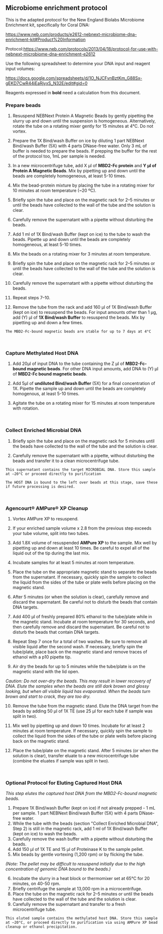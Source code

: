 ## Microbiome enrichment protocol
This is the adapted protocol for the New England Biolabs Microbiome Enrichment kit, specifically for Coral DNA:

https://www.neb.com/products/e2612-nebnext-microbiome-dna-enrichment-kit#Product%20Information

Protocol:https://www.neb.com/protocols/2013/04/18/protocol-for-use-with-nebnext-microbiome-dna-enrichment-e2612

Use the following spreadsheet to determine your DNA input and reagent input volumes:

https://docs.google.com/spreadsheets/d/1O_NJCFvnBztKm_G88Sx-gEKD7CwR44iEaRjyxS_N32E/edit#gid=0

Reagents expressed in **bold** need a calculation from this document.


### Prepare beads

1. Resuspend NEBNext Protein A Magnetic Beads by gently pipetting the slurry up and down until the suspension is homogeneous. Alternatively, rotate the tube on a rotating mixer gently for 15 minutes at 4°C. Do not vortex.

2. Prepare the 1X Bind/wash Buffer on ice by diluting 1 part NEBNext Bind/wash Buffer (5X) with 4 parts DNase-free water. Only 3 mL of buffer is needed to prepare the beads. If prepping the buffer for the rest of the protocol too, 1mL per sample is needed. 

3. In a new microcentrifuge tube, add X μl of **MBD2-Fc protein** and **Y μl of Protein A Magnetic Beads**. Mix by pipetting up and down until the beads are completely homogeneous, at least 5-10 times.

4. Mix the bead-protein mixture by placing the tube in a rotating mixer for 10 minutes at room temperature (~20 ºC).

5. Briefly spin the tube and place on the magnetic rack for 2–5 minutes or until the beads have collected to the wall of the tube and the solution is clear.

6. Carefully remove the supernatant with a pipette without disturbing the beads.

7. Add 1 ml of 1X Bind/wash Buffer (kept on ice) to the tube to wash the beads. Pipette up and down until the beads are completely homogeneous, at least 5-10 times.

8. Mix the beads on a rotating mixer for 3 minutes at room temperature.

9. Briefly spin the tube and place on the magnetic rack for 2–5 minutes or until the beads have collected to the wall of the tube and the solution is clear.

10. Carefully remove the supernatant with a pipette without disturbing the beads.

11. Repeat steps 7–10.

12. Remove the tube from the rack and add 160 μl of 1X Bind/wash Buffer (kept on ice) to resuspend the beads. For input amounts other than 1 μg, add (Y) μl of **1X Bind/wash Buffer** to resuspend the beads. Mix by pipetting up and down a few times.

`The MBD2-Fc-bound magnetic beads are stable for up to 7 days at 4°C`

<br>

### Capture Methylated Host DNA
1. Add 20µl of input DNA to the tube containing the Z μl of **MBD2-Fc-bound magnetic beads**. For other DNA input amounts, add DNA to (Y) μl of **MBD2-Fc bound magnetic beads**.

2. Add 5µl of **undiluted Bind/wash Buffer** (5X) for a final concentration of 1X. Pipette the sample up and down until the beads are completely homogenous, at least 5-10 times. 

3. Agitate the tube on a rotating mixer for 15 minutes at room temperature with rotation.
 
 <br>
 
### Collect Enriched Microbial DNA
1. Briefly spin the tube and place on the magnetic rack for 5 minutes until the beads have collected to the wall of the tube and the solution is clear.

2. Carefully remove the supernatant with a pipette, without disturbing the beads and transfer it to a clean microcentrifuge tube. 

`This supernatant contains the target MICROBIAL DNA. Store this sample at –20°C or proceed directly to purification`

`The HOST DNA is bound to the left over beads at this stage, save these if future processing is desired.`

<br>

### Agencourt® AMPure® XP Cleanup
1. Vortex AMPure XP to resuspend.

2. If your enriched sample volume x 2.8 from the previous step exceeds your tube volume, split into two tubes.

3. Add 1.8X volume of resuspended **AMPure XP** to the sample. Mix well by pipetting up and down at least 10 times. Be careful to expel all of the liquid out of the tip during the last mix.

4. Incubate samples for at least 5 minutes at room temperature.

5. Place the tube on the appropriate magnetic stand to separate the beads from the supernatant. If necessary, quickly spin the sample to collect the liquid from the sides of the tube or plate wells before placing on the magnetic stand.

6. After 5 minutes (or when the solution is clear), carefully remove and discard the supernatant. Be careful not to disturb the beads that contain DNA targets.

7. Add 400 μl of freshly prepared 80% ethanol to the tube/plate while in the magnetic stand. Incubate at room temperature for 30 seconds, and then carefully remove and discard the supernatant. Be careful not to disturb the beads that contain DNA targets.

8. Repeat Step 7 once for a total of two washes. Be sure to remove all visible liquid after the second wash. If necessary, briefly spin the tube/plate, place back on the magnetic stand and remove traces of ethanol with a p10 pipette tip.

9. Air dry the beads for up to 5 minutes while the tube/plate is on the magnetic stand with the lid open.

*Caution: Do not over-dry the beads. This may result in lower recovery of DNA. Elute the samples when the beads are still dark brown and glossy looking, but when all visible liquid has evaporated. When the beads turn brown and start to crack, they are too dry.* 

10. Remove the tube from the magnetic stand. Elute the DNA target from the beads by adding 50 μl of 1X TE (use 25 μl for each tube if sample was split in two).

11. Mix well by pipetting up and down 10 times. Incubate for at least 2 minutes at room temperature. If necessary, quickly spin the sample to collect the liquid from the sides of the tube or plate wells before placing back on the magnetic stand.

12. Place the tube/plate on the magnetic stand. After 5 minutes (or when the solution is clear), transfer eluate to a new microcentrifuge tube (combine the eluates if sample was split in two).

<br>

### Optional Protocol for Eluting Captured Host DNA
*This step elutes the captured host DNA from the MBD2-Fc-bound magnetic beads.*
1. Prepare 1X Bind/wash Buffer (kept on ice) if not already prepped - 1 mL per sample. 1 part NEBNext Bind/wash Buffer (5X) with 4 parts DNase-free water. 
2. While the tube with the beads (section "Collect Enriched Microbial DNA", Step 2) is still in the magnetic rack, add 1 ml of 1X Bind/wash Buffer (kept on ice) to wash the beads.
3. Carefully remove the wash buffer with a pipette without disturbing the beads.
4. Add 150 μl of 1X TE and 15 μl of Proteinase K to the sample pellet. 
5. Mix beads by gentle vortexing (1,200 rpm) or by flicking the tube. 

*(Note: The pellet may be difficult to resuspend initially due to the high concentration of genomic DNA bound to the beads.)*

6. Incubate the slurry in a heat block or thermomixer set at 65°C for 20 minutes, on 40-50 rpm.
7. Briefly centrifuge the sample at 13,000 rpm in a microcentrifuge.
8. Place the tube on the magnetic rack for 2–5 minutes or until the beads have collected to the wall of the tube and the solution is clear.
9. Carefully remove the supernatant and transfer to a fresh microcentrifuge tube.

`This eluted sample contains the methylated host DNA. Store this sample at –20°C, or proceed directly to purification via using AMPure XP bead cleanup or ethanol precipitation.`
 
